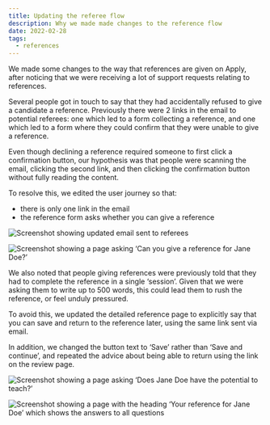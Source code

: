 ```yaml
---
title: Updating the referee flow
description: Why we made made changes to the reference flow
date: 2022-02-28
tags:
  - references
---
```


We made some changes to the way that references are given on Apply, after noticing that we were receiving a lot of support requests relating to references.

Several people got in touch to say that they had accidentally refused to give a candidate a reference. Previously there were 2 links in the email to potential referees: one which led to a form collecting a reference, and one which led to a form where they could confirm that they were unable to give a reference.

Even though declining a reference required someone to first click a confirmation button, our hypothesis was that people were scanning the email, clicking the second link, and then clicking the confirmation button without fully reading the content.

To resolve this, we edited the user journey so that:

- there is only one link in the email
- the reference form asks whether you can give a reference

![Screenshot showing updated email sent to referees](referee-email.png "Updated email content")

![Screenshot showing a page asking ‘Can you give a reference for Jane Doe?’](can-you-give-a-reference.png "New question asking whether someone can give a reference.")

We also noted that people giving references were previously told that they had to complete the reference in a single ‘session’. Given that we were asking them to write up to 500 words, this could lead them to rush the reference, or feel unduly pressured.

To avoid this, we updated the detailed reference page to explicitly say that you can save and return to the reference later, using the same link sent via email.

In addition, we changed the button text to ‘Save’ rather than ‘Save and continue’, and repeated the advice about being able to return using the link on the review page.

![Screenshot showing a page asking ‘Does Jane Doe have the potential to teach?’](potential-to-teach.png "Updated reference section")

![Screenshot showing a page with the heading ‘Your reference for Jane Doe’ which shows the answers to all questions](reference-review.png "Updated reference review page")

